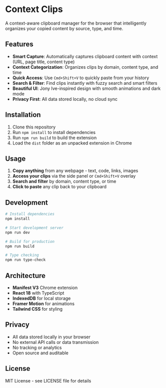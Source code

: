 # Context Clips

A context-aware clipboard manager for the browser that intelligently organizes your copied content by source, type, and time.

## Features

- **Smart Capture**: Automatically captures clipboard content with context (URL, page title, content type)
- **Context Categorization**: Organizes clips by domain, content type, and time
- **Quick Access**: Use `Cmd+Shift+V` to quickly paste from your history
- **Search & Filter**: Find clips instantly with fuzzy search and smart filters
- **Beautiful UI**: Jony Ive-inspired design with smooth animations and dark mode
- **Privacy First**: All data stored locally, no cloud sync

## Installation

1. Clone this repository
2. Run `npm install` to install dependencies
3. Run `npm run build` to build the extension
4. Load the `dist` folder as an unpacked extension in Chrome

## Usage

1. **Copy anything** from any webpage - text, code, links, images
2. **Access your clips** via the side panel or `Cmd+Shift+V` overlay
3. **Search and filter** by domain, content type, or time
4. **Click to paste** any clip back to your clipboard

## Development

```bash
# Install dependencies
npm install

# Start development server
npm run dev

# Build for production
npm run build

# Type checking
npm run type-check
```

## Architecture

- **Manifest V3** Chrome extension
- **React 18** with TypeScript
- **IndexedDB** for local storage
- **Framer Motion** for animations
- **Tailwind CSS** for styling

## Privacy

- All data stored locally in your browser
- No external API calls or data transmission
- No tracking or analytics
- Open source and auditable

## License

MIT License - see LICENSE file for details
